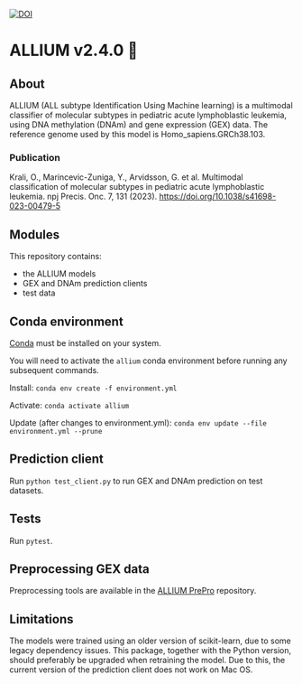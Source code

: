 [![DOI](https://zenodo.org/badge/632810650.svg)](https://doi.org/10.5281/zenodo.14329233)
# ALLIUM v2.4.0 :garlic:

## About

ALLIUM (ALL subtype Identification Using Machine learning) is a multimodal classifier of molecular subtypes in pediatric acute lymphoblastic leukemia, using DNA methylation (DNAm) and gene expression (GEX) data. The reference genome used by this model is Homo_sapiens.GRCh38.103.

### Publication

Krali, O., Marincevic-Zuniga, Y., Arvidsson, G. et al. Multimodal classification of molecular subtypes in pediatric acute lymphoblastic leukemia. npj Precis. Onc. 7, 131 (2023). https://doi.org/10.1038/s41698-023-00479-5

## Modules

This repository contains:
- the ALLIUM models
- GEX and DNAm prediction clients
- test data

## Conda environment
[Conda](https://docs.conda.io) must be installed on your system.

You will need to activate the `allium` conda environment before running any subsequent commands.

Install: `conda env create -f environment.yml`

Activate: `conda activate allium`

Update (after changes to environment.yml): `conda env update --file environment.yml --prune`

## Prediction client
Run `python test_client.py` to run GEX and DNAm prediction on test datasets.

## Tests
Run `pytest`.

## Preprocessing GEX data
Preprocessing tools are available in the [ALLIUM PrePro](https://github.com/Molmed/allium_prepro) repository.

## Limitations
The models were trained using an older version of scikit-learn, due to some legacy dependency issues. This package, together with the Python version, should preferably be upgraded when retraining the model. Due to this, the current version of the prediction client does not work on Mac OS.
